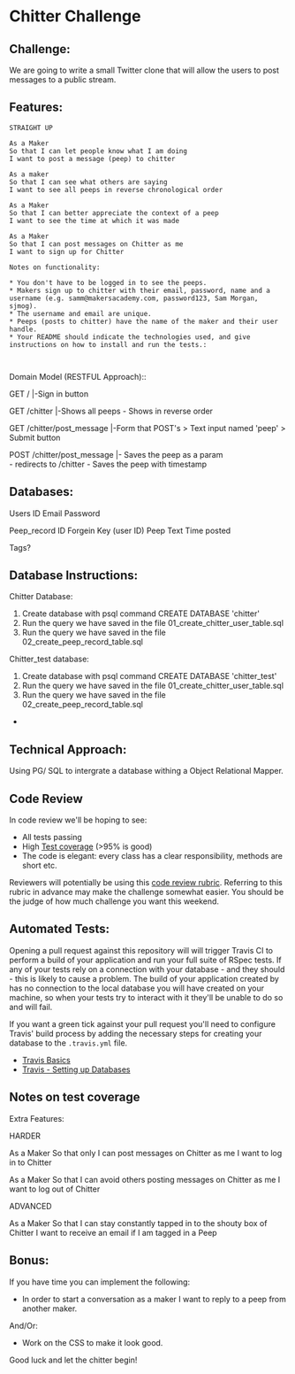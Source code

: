 Chitter Challenge
=================

Challenge:
-------

We are going to write a small Twitter clone that will allow the users to post messages to a public stream.

Features:
-------

```
STRAIGHT UP

As a Maker
So that I can let people know what I am doing  
I want to post a message (peep) to chitter

As a maker
So that I can see what others are saying  
I want to see all peeps in reverse chronological order

As a Maker
So that I can better appreciate the context of a peep
I want to see the time at which it was made

As a Maker
So that I can post messages on Chitter as me
I want to sign up for Chitter

Notes on functionality:

* You don't have to be logged in to see the peeps.
* Makers sign up to chitter with their email, password, name and a username (e.g. samm@makersacademy.com, password123, Sam Morgan, sjmog).
* The username and email are unique.
* Peeps (posts to chitter) have the name of the maker and their user handle.
* Your README should indicate the technologies used, and give instructions on how to install and run the tests.:



```

Domain Model (RESTFUL Approach)::

GET /                      |-Sign in button 

GET /chitter               |-Shows all peeps
                            - Shows in reverse order

GET /chitter/post_message  |-Form that POST's 
                              > Text input named 'peep'
                              > Submit button

POST /chitter/post_message |- Saves the peep as a param  
                            - redirects to /chitter
                            - Saves the peep with timestamp
                            


Databases:
--------

Users 
      ID
      Email 
      Password

Peep_record 
            ID 
            Forgein Key (user ID)
            Peep Text 
            Time posted 

Tags? 


Database Instructions:
------

Chitter Database:
1. Create database with psql command CREATE DATABASE 'chitter'
2. Run the query we have saved in the file 01_create_chitter_user_table.sql
3. Run the query we have saved in the file 02_create_peep_record_table.sql

Chitter_test database:
1. Create database with psql command CREATE DATABASE 'chitter_test'
2. Run the query we have saved in the file 01_create_chitter_user_table.sql
3. Run the query we have saved in the file 02_create_peep_record_table.sql

*


Technical Approach:
-------

Using PG/ SQL to intergrate a database withing a Object Relational Mapper.


Code Review
-----------

In code review we'll be hoping to see:

* All tests passing
* High [Test coverage](https://github.com/makersacademy/course/blob/master/pills/test_coverage.md) (>95% is good)
* The code is elegant: every class has a clear responsibility, methods are short etc.

Reviewers will potentially be using this [code review rubric](docs/review.md).  Referring to this rubric in advance may make the challenge somewhat easier.  You should be the judge of how much challenge you want this weekend.

Automated Tests:
-----

Opening a pull request against this repository will will trigger Travis CI to perform a build of your application and run your full suite of RSpec tests. If any of your tests rely on a connection with your database - and they should - this is likely to cause a problem. The build of your application created by has no connection to the local database you will have created on your machine, so when your tests try to interact with it they'll be unable to do so and will fail.

If you want a green tick against your pull request you'll need to configure Travis' build process by adding the necessary steps for creating your database to the `.travis.yml` file.

- [Travis Basics](https://docs.travis-ci.com/user/tutorial/)
- [Travis - Setting up Databases](https://docs.travis-ci.com/user/database-setup/)

Notes on test coverage
----------------------

Extra Features: 

HARDER

As a Maker
So that only I can post messages on Chitter as me
I want to log in to Chitter

As a Maker
So that I can avoid others posting messages on Chitter as me
I want to log out of Chitter

ADVANCED

As a Maker
So that I can stay constantly tapped in to the shouty box of Chitter
I want to receive an email if I am tagged in a Peep

Bonus:
-----

If you have time you can implement the following:

* In order to start a conversation as a maker I want to reply to a peep from another maker.

And/Or:

* Work on the CSS to make it look good.

Good luck and let the chitter begin!